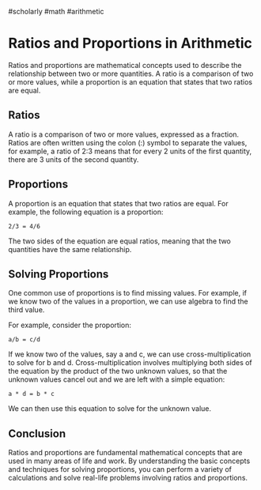 #scholarly #math #arithmetic

# Ratios and Proportions in Arithmetic

Ratios and proportions are mathematical concepts used to describe the relationship between two or more quantities. A ratio is a comparison of two or more values, while a proportion is an equation that states that two ratios are equal.

## Ratios

A ratio is a comparison of two or more values, expressed as a fraction. Ratios are often written using the colon (:) symbol to separate the values, for example, a ratio of 2:3 means that for every 2 units of the first quantity, there are 3 units of the second quantity.

## Proportions

A proportion is an equation that states that two ratios are equal. For example, the following equation is a proportion:

`2/3 = 4/6`

The two sides of the equation are equal ratios, meaning that the two quantities have the same relationship.

## Solving Proportions

One common use of proportions is to find missing values. For example, if we know two of the values in a proportion, we can use algebra to find the third value.

For example, consider the proportion:

`a/b = c/d`

If we know two of the values, say a and c, we can use cross-multiplication to solve for b and d. Cross-multiplication involves multiplying both sides of the equation by the product of the two unknown values, so that the unknown values cancel out and we are left with a simple equation:

`a * d = b * c`

We can then use this equation to solve for the unknown value.

## Conclusion

Ratios and proportions are fundamental mathematical concepts that are used in many areas of life and work. By understanding the basic concepts and techniques for solving proportions, you can perform a variety of calculations and solve real-life problems involving ratios and proportions.
